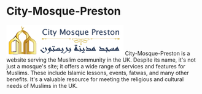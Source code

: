 # City-Mosque-Preston
<img src="https://raw.githubusercontent.com/Cat9199/City-Mosque-Preston/main/citymo.png" alt="City-Mosque-Preston Logo">
City-Mosque-Preston is a website serving the Muslim community in the UK. Despite its name, it's not just a mosque's site; it offers a wide range of services and features for Muslims. These include Islamic lessons, events, fatwas, and many other benefits. It's a valuable resource for meeting the religious and cultural needs of Muslims in the UK.

